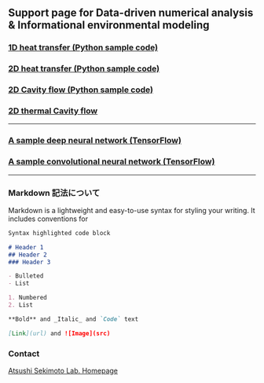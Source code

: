 ## Support page for Data-driven numerical analysis & Informational environmental modeling 

### [1D heat transfer (Python sample code)](1d-heat-transfer.md)


### [2D heat transfer (Python sample code)](2d-heat-transfer.md)


### [2D Cavity flow (Python sample code)](Cavity.md) 

### [2D thermal Cavity flow](thermal-Cavity.md)

--- 
### [A sample deep neural network (TensorFlow)](TensorFlow.md)

### [A sample convolutional neural network (TensorFlow)](TensorFlow_CNN.md)

---
### Markdown 記法について

Markdown is a lightweight and easy-to-use syntax for styling your writing. It includes conventions for

```markdown
Syntax highlighted code block

# Header 1
## Header 2
### Header 3

- Bulleted
- List

1. Numbered
2. List

**Bold** and _Italic_ and `Code` text

[Link](url) and ![Image](src)
```

### Contact

[Atsushi Sekimoto Lab. Homepage](https://sites.google.com/view/sekimoto-lab/lectures/%E3%83%87%E3%83%BC%E3%82%BF%E9%A7%86%E5%8B%95%E5%9E%8B%E6%95%B0%E5%80%A4%E8%A8%88%E7%AE%97-data-driven-numerical-analysis)
